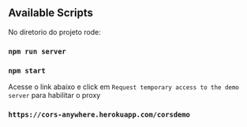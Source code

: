 ## Available Scripts

No diretorio do projeto rode:

### `npm run server`

### `npm start`

Acesse o link abaixo e click em `Request temporary access to the demo server` para habilitar o proxy

### `https://cors-anywhere.herokuapp.com/corsdemo`